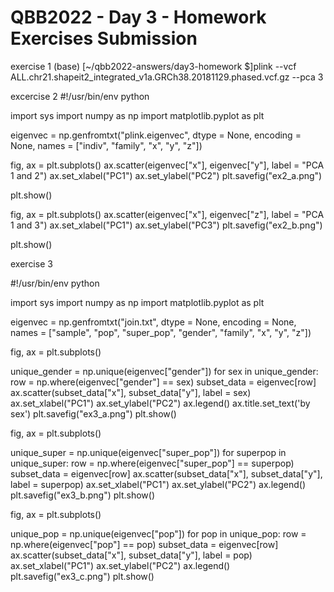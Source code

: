 # QBB2022 - Day 3 - Homework Exercises Submission

exercise 1
(base) [~/qbb2022-answers/day3-homework $]plink --vcf ALL.chr21.shapeit2_integrated_v1a.GRCh38.20181129.phased.vcf.gz --pca 3

excercise 2
#!/usr/bin/env python

import sys
import numpy as np
import matplotlib.pyplot as plt

eigenvec = np.genfromtxt("plink.eigenvec", dtype = None, encoding = None, names = ["indiv", "family", "x", "y", "z"])

fig, ax = plt.subplots()
ax.scatter(eigenvec["x"], eigenvec["y"], label = "PCA 1 and 2")
ax.set_xlabel("PC1")
ax.set_ylabel("PC2")
plt.savefig("ex2_a.png")

plt.show()

fig, ax = plt.subplots()
ax.scatter(eigenvec["x"], eigenvec["z"], label = "PCA 1 and 3")
ax.set_xlabel("PC1")
ax.set_ylabel("PC3")
plt.savefig("ex2_b.png")

plt.show()


exercise 3

#!/usr/bin/env python

import sys
import numpy as np
import matplotlib.pyplot as plt

eigenvec = np.genfromtxt("join.txt", dtype = None, encoding = None, names = ["sample", "pop", "super_pop", "gender", "family", "x", "y", "z"])

fig, ax = plt.subplots()

unique_gender = np.unique(eigenvec["gender"])
for sex in unique_gender:
    row = np.where(eigenvec["gender"] == sex)
    subset_data = eigenvec[row]
    ax.scatter(subset_data["x"], subset_data["y"], label = sex)
    ax.set_xlabel("PC1")
    ax.set_ylabel("PC2")
    ax.legend()
    ax.title.set_text('by sex')
plt.savefig("ex3_a.png")
plt.show()

fig, ax = plt.subplots()

unique_super = np.unique(eigenvec["super_pop"])
for superpop in unique_super:
    row = np.where(eigenvec["super_pop"] == superpop)
    subset_data = eigenvec[row] 
    ax.scatter(subset_data["x"], subset_data["y"], label = superpop)
    ax.set_xlabel("PC1")
    ax.set_ylabel("PC2")
    ax.legend()
plt.savefig("ex3_b.png")
plt.show()

fig, ax = plt.subplots()

unique_pop = np.unique(eigenvec["pop"])
for pop in unique_pop:
    row = np.where(eigenvec["pop"] == pop)
    subset_data = eigenvec[row] 
    ax.scatter(subset_data["x"], subset_data["y"], label = pop)
    ax.set_xlabel("PC1")
    ax.set_ylabel("PC2")
    ax.legend()
plt.savefig("ex3_c.png")
plt.show()
